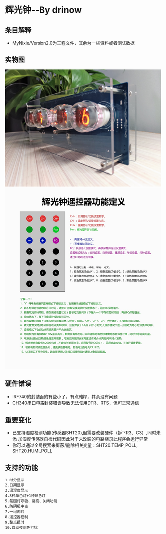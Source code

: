 ﻿# 辉光钟--By drinow
## 条目解释
- MyNixie/Version2.0为工程文件，其余为一些资料或者测试数据

## 实物图
![image](https://github.com/drinow/MyNixieClock/blob/master/MyNixie/Version2.0/picture/nixietube1.jpg)
![image](https://github.com/drinow/MyNixieClock/blob/master/MyNixie/Version2.0/picture/FunctionDefine.jpg)

## 硬件错误
- IRF740的封装画的有些小了，有点难焊，其余没有问题
- CH340串口电路封装错误导致无法使用DTR、RTS，但可正常通信

## 重要变化
- 已支持湿度检测功能(传感器SHT20),但需要改装硬件（拆下R3、C3）,同时未添
加湿度传感器自检代码因此对于未改装的电路烧录此程序会运行异常
- 你可以通过全局搜索来屏蔽/删除相关变量：SHT20.TEMP_POLL, SHT20.HUMI_POLL

## 支持的功能
	1.时分显示
	2.日期显示
	3.温湿度显示
	4.8种单色灯+1种彩色灯
	5.氛围灯呼吸、常亮、关闭功能
	6.防阴极中毒
	7.一组闹铃
	8.遥控器控制
	9.整点报时
	10.自动夜间免打扰

